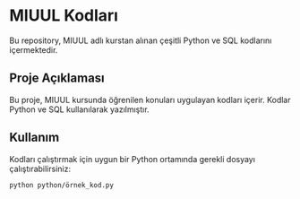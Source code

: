 # MIUUL Kodları

Bu repository, MIUUL adlı kurstan alınan çeşitli Python ve SQL kodlarını içermektedir.

## Proje Açıklaması

Bu proje, MIUUL kursunda öğrenilen konuları uygulayan kodları içerir. Kodlar Python ve SQL kullanılarak yazılmıştır.

## Kullanım

Kodları çalıştırmak için uygun bir Python ortamında gerekli dosyayı çalıştırabilirsiniz:

```bash
python python/örnek_kod.py
